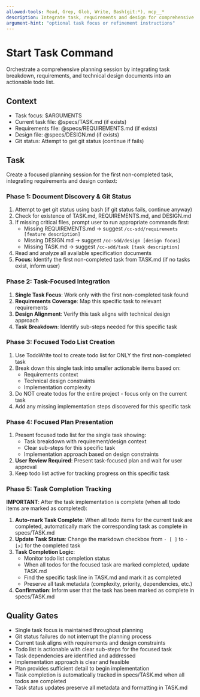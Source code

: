 ```yaml
---
allowed-tools: Read, Grep, Glob, Write, Bash(git:*), mcp__*
description: Integrate task, requirements and design for comprehensive planning
argument-hint: "optional task focus or refinement instructions"
---
```


# Start Task Command

Orchestrate a comprehensive planning session by integrating task breakdown, requirements, and technical design documents into an actionable todo list.

## Context
- Task focus: $ARGUMENTS
- Current task file: @specs/TASK.md (if exists)
- Requirements file: @specs/REQUIREMENTS.md (if exists) 
- Design file: @specs/DESIGN.md (if exists)
- Git status: Attempt to get git status (continue if fails)

## Task
Create a focused planning session for the first non-completed task, integrating requirements and design context:

### Phase 1: Document Discovery & Git Status
1. Attempt to get git status using bash (if git status fails, continue anyway)
2. Check for existence of TASK.md, REQUIREMENTS.md, and DESIGN.md
3. If missing critical files, prompt user to run appropriate commands first:
   - Missing REQUIREMENTS.md → suggest `/cc-sdd/requirements [feature description]`
   - Missing DESIGN.md → suggest `/cc-sdd/design [design focus]`
   - Missing TASK.md → suggest `/cc-sdd/task [task description]`
4. Read and analyze all available specification documents
5. **Focus**: Identify the first non-completed task from TASK.md (if no tasks exist, inform user)

### Phase 2: Task-Focused Integration
1. **Single Task Focus**: Work only with the first non-completed task found
2. **Requirements Coverage**: Map this specific task to relevant requirements
3. **Design Alignment**: Verify this task aligns with technical design approach
4. **Task Breakdown**: Identify sub-steps needed for this specific task

### Phase 3: Focused Todo List Creation
1. Use TodoWrite tool to create todo list for ONLY the first non-completed task
2. Break down this single task into smaller actionable items based on:
   - Requirements context
   - Technical design constraints
   - Implementation complexity
3. Do NOT create todos for the entire project - focus only on the current task
4. Add any missing implementation steps discovered for this specific task

### Phase 4: Focused Plan Presentation
1. Present focused todo list for the single task showing:
   - Task breakdown with requirement/design context
   - Clear sub-steps for this specific task
   - Implementation approach based on design constraints
2. **User Review Required**: Present task-focused plan and wait for user approval
3. Keep todo list active for tracking progress on this specific task

### Phase 5: Task Completion Tracking
**IMPORTANT**: After the task implementation is complete (when all todo items are marked as completed):
1. **Auto-mark Task Complete**: When all todo items for the current task are completed, automatically mark the corresponding task as complete in specs/TASK.md
2. **Update Task Status**: Change the markdown checkbox from `- [ ]` to `- [x]` for the completed task
3. **Task Completion Logic**: 
   - Monitor todo list completion status
   - When all todos for the focused task are marked completed, update TASK.md
   - Find the specific task line in TASK.md and mark it as completed
   - Preserve all task metadata (complexity, priority, dependencies, etc.)
4. **Confirmation**: Inform user that the task has been marked as complete in specs/TASK.md

## Quality Gates
- Single task focus is maintained throughout planning
- Git status failures do not interrupt the planning process
- Current task aligns with requirements and design constraints
- Todo list is actionable with clear sub-steps for the focused task
- Task dependencies are identified and addressed
- Implementation approach is clear and feasible
- Plan provides sufficient detail to begin implementation
- Task completion is automatically tracked in specs/TASK.md when all todos are completed
- Task status updates preserve all metadata and formatting in TASK.md